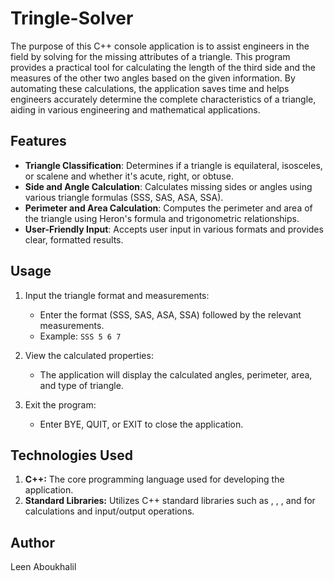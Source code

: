 ﻿# Tringle-Solver
 
The purpose of this C++ console application is to assist engineers in the field by solving for the missing attributes of a triangle. This program provides a practical tool for calculating the length of the third side and the measures of the other two angles based on the given information. By automating these calculations, the application saves time and helps engineers accurately determine the complete characteristics of a triangle, aiding in various engineering and mathematical applications.

## Features
- **Triangle Classification**: Determines if a triangle is equilateral, isosceles, or scalene and whether it's acute, right, or obtuse.
- **Side and Angle Calculation**: Calculates missing sides or angles using various triangle formulas (SSS, SAS, ASA, SSA).
- **Perimeter and Area Calculation**: Computes the perimeter and area of the triangle using Heron's formula and trigonometric relationships.
- **User-Friendly Input**: Accepts user input in various formats and provides clear, formatted results.

## Usage
  1. Input the triangle format and measurements:
      - Enter the format (SSS, SAS, ASA, SSA) followed by the relevant measurements.
      - Example: `SSS 5 6 7`

  2. View the calculated properties:
     - The application will display the calculated angles, perimeter, area, and type of triangle.

  3. Exit the program:
     -  Enter BYE, QUIT, or EXIT to close the application.

## Technologies Used
1. **C++:** The core programming language used for developing the application.
2. **Standard Libraries:** Utilizes C++ standard libraries such as <cmath>, <iostream>, <iomanip>, and <sstream> for calculations and input/output operations.


## Author 
Leen Aboukhalil


   
